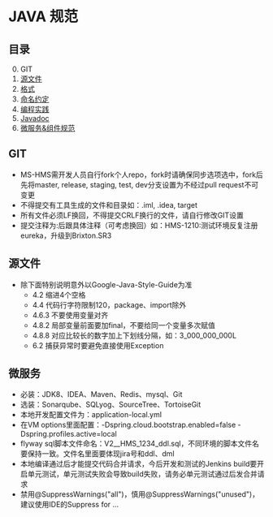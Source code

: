 # JAVA 规范

## 目录
0. GIT
1. [源文件](#Sourcefile)
2. [格式](#Formatting)
3. [命名约定](#Naming)
4. [编程实践](#ProgrammingPractices)
5. [Javadoc](#Javadoc)
6. [微服务&组件规范](#ms)

## GIT
* MS-HMS需开发人员自行fork个人repo，fork时请确保同步选项选中，fork后先将master, release, staging, test, dev分支设置为不经过pull request不可变更
* 不得提交有工具生成的文件和目录如：.iml, .idea, target
* 所有文件必须LF换回，不得提交CRLF换行的文件，请自行修改GIT设置
* 提交注释为<JIRA Key>:<JIRA Summary>后跟具体注释（可考虑换回）如：HMS-1210:测试环境反复注册eureka，升级到Brixton.SR3

## 源文件
* 除下面特别说明意外以Google-Java-Style-Guide为准
  * 4.2 缩进4个空格
  * 4.4 代码行字符限制120，package、import除外
  * 4.6.3 不要使用变量对齐
  * 4.8.2 局部变量前面要加final，不要给同一个变量多次赋值
  * 4.8.8 对应比较长的数字加上下划线分隔，如：3_000_000_000L
  * 6.2 捕获异常时要避免直接使用Exception

## 微服务
* 必装：JDK8、IDEA、Maven、Redis、mysql、Git
* 选装：Sonarqube、SQLyog、SourceTree、TortoiseGit
* 本地开发配置文件为：application-local.yml
* 在VM options里面配置：-Dspring.cloud.bootstrap.enabled=false -Dspring.profiles.active=local
* flyway sql脚本文件命名：V2__HMS_1234_ddl.sql，不同环境的脚本文件名要保持一致。文件名里面要体现jira号和ddl、dml
* 本地编译通过后才能提交代码合并请求，今后开发和测试的Jenkins build要开启单元测试，单元测试失败会导致build失败，请务必单元测试通过后发合并请求
* 禁用@SuppressWarnings("all")，慎用@SuppressWarnings("unused")，建议使用IDE的Suppress for ...